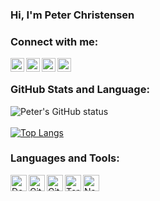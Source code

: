 ### Hi, I'm Peter Christensen

<!--
**PTRSC/aboutme** is a ✨ _special_ ✨ repository because its `README.md` (this file) appears on your GitHub profile.

Here are some ideas to get you started:

- 🔭 I’m currently working on ...
- 🌱 I’m currently learning ...
- 👯 I’m looking to collaborate on ...
- 🤔 I’m looking for help with ...
- 💬 Ask me about ...
- 📫 How to reach me: ...
- 😄 Pronouns: ...
- ⚡ Fun fact: ...

- I'm currently working on an [ElectronJS course][su0806]
- 2020 Goals: Finish a book with 150 trax puzzles
-->

### Connect with me:
[<img align="left" alt="petersandahlchristensen | LinkedIn" width="22px" src="https://cdn.jsdelivr.net/npm/simple-icons@v3/icons/linkedin.svg" />][linkedin]
[<img align="left" alt="petersandahlchristensen | Twitter" width="22px" src="https://cdn.jsdelivr.net/npm/simple-icons@v3/icons/twitter.svg" />][twitter]
[<img align="left" alt="petersandahlchristensen | Facebook" width="22px" src="https://cdn.jsdelivr.net/npm/simple-icons@3.6.1/icons/facebook.svg" />][facebook]
[<img align="left" alt="petersandahlchristensen | Acclaim" width="22px" src="https://www.humhub.com/marketplace/youracclaim/download-image" />][Acclaim]
<br />

### GitHub Stats and Language:
![Peter's GitHub status](https://github-readme-stats.vercel.app/api?username=PTRSC&theme=chartreuse-dark&show_icons=true&count_private=true&include_all_commits=true&custom_title=Peters%27s%20GitHub%20stats)
<br />
<br />
[![Top Langs](https://github-readme-stats.vercel.app/api/top-langs/?username=PTRSC&langs_count=10&layout=compact)](https://github.com/anuraghazra/github-readme-stats)

### Languages and Tools:
<img align="left" alt="Docker" width="26px" src="https://cdn.jsdelivr.net/npm/simple-icons@3.6.1/icons/docker.svg" />
<img align="left" alt="Git" width="26px" src="https://cdn.jsdelivr.net/npm/simple-icons@3.6.1/icons/git.svg" />
<img align="left" alt="GitHub" width="26px" src="https://cdn.jsdelivr.net/npm/simple-icons@3.6.1/icons/github.svg" />
<img align="left" alt="Terminal" width="26px" src="https://upload.wikimedia.org/wikipedia/commons/6/6f/Octicons-terminal.svg" />
<img align="left" alt="Nano Text Editor" width="26px" src="https://upload.wikimedia.org/wikipedia/commons/8/8a/Gnu-nano.svg" />

<br />
<br />

[linkedin]: https://www.linkedin.com/in/petersandahlchristensen/
[twitter]: https://twitter.com/PeterSandahl
[facebook]: https://www.facebook.com/Peter.Christensen.PSC.Data/
[Acclaim]: https://www.youracclaim.com/users/peter-sandahl-christensen/
